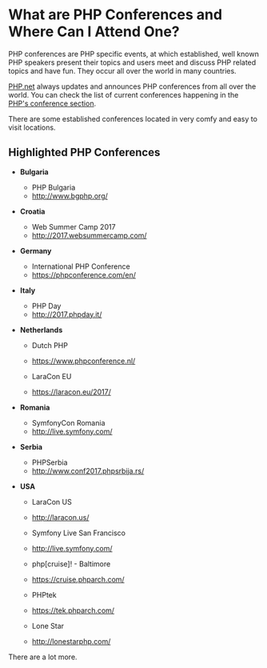 # What are PHP Conferences and Where Can I Attend One?

PHP conferences are PHP specific events, at which established, well known PHP
speakers present their topics and users meet and discuss PHP related topics and
have fun. They occur all over the world in many countries.

[PHP.net](http://php.net) always updates and announces PHP conferences from all
over the world. You can check the list of current conferences happening in the
[PHP's conference section](http://php.net/conferences/index.php).

There are some established conferences located in very comfy and easy to visit
locations.

## Highlighted PHP Conferences

* **Bulgaria**
  * PHP Bulgaria
  * http://www.bgphp.org/

* **Croatia**
  * Web Summer Camp 2017
  * http://2017.websummercamp.com/

* **Germany**
  * International PHP Conference
  * https://phpconference.com/en/

* **Italy**
  * PHP Day
  * http://2017.phpday.it/

* **Netherlands**
  * Dutch PHP
  * https://www.phpconference.nl/

  * LaraCon EU
  * https://laracon.eu/2017/

* **Romania**
  * SymfonyCon Romania
  * http://live.symfony.com/

* **Serbia**
  * PHPSerbia
  * http://www.conf2017.phpsrbija.rs/

* **USA**
  * LaraCon US
  * http://laracon.us/

  * Symfony Live San Francisco
  * http://live.symfony.com/

  * php[cruise]! - Baltimore
  * https://cruise.phparch.com/

  * PHPtek
  * https://tek.phparch.com/

  * Lone Star
  * http://lonestarphp.com/

There are a lot more.
